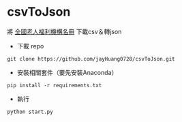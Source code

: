 # csvToJson
將 [全國老人福利機構名冊] 下載csv＆轉json

[全國老人福利機構名冊]: https://data.gov.tw/dataset/8572 (Optional Title Here)


* 下載 repo
```
git clone https://github.com/jayHuang0728/csvToJson.git
```
* 安裝相關套件（要先安裝Anaconda）
```
pip install -r requirements.txt
```
* 執行
```
python start.py
```
